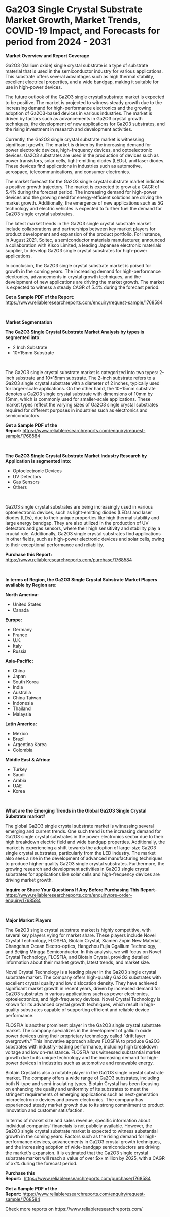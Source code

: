 <p><h1>Ga2O3 Single Crystal Substrate Market Growth, Market Trends, COVID-19 Impact, and Forecasts for period from 2024 - 2031</h1></p><p><strong>Market Overview and Report Coverage</strong></p>
<p><p>Ga2O3 (Gallium oxide) single crystal substrate is a type of substrate material that is used in the semiconductor industry for various applications. This substrate offers several advantages such as high thermal stability, excellent electrical properties, and a wide bandgap, making it suitable for use in high-power devices.</p><p>The future outlook of the Ga2O3 single crystal substrate market is expected to be positive. The market is projected to witness steady growth due to the increasing demand for high-performance electronics and the growing adoption of Ga2O3-based devices in various industries. The market is driven by factors such as advancements in Ga2O3 crystal growth techniques, the development of new applications for Ga2O3 substrates, and the rising investment in research and development activities.</p><p>Currently, the Ga2O3 single crystal substrate market is witnessing significant growth. The market is driven by the increasing demand for power electronic devices, high-frequency devices, and optoelectronic devices. Ga2O3 substrates are used in the production of devices such as power transistors, solar cells, light-emitting diodes (LEDs), and laser diodes. These devices find applications in industries such as automotive, aerospace, telecommunications, and consumer electronics.</p><p>The market forecast for the Ga2O3 single crystal substrate market indicates a positive growth trajectory. The market is expected to grow at a CAGR of 5.4% during the forecast period. The increasing demand for high-power devices and the growing need for energy-efficient solutions are driving the market growth. Additionally, the emergence of new applications such as 5G technology and electric vehicles is expected to further fuel the demand for Ga2O3 single crystal substrates.</p><p>The latest market trends in the Ga2O3 single crystal substrate market include collaborations and partnerships between key market players for product development and expansion of the product portfolio. For instance, in August 2021, Soitec, a semiconductor materials manufacturer, announced a collaboration with Kisco Limited, a leading Japanese electronic materials supplier, to develop Ga2O3 single crystal substrates for high-power applications.</p><p>In conclusion, the Ga2O3 single crystal substrate market is poised for growth in the coming years. The increasing demand for high-performance electronics, advancements in crystal growth techniques, and the development of new applications are driving the market growth. The market is expected to witness a steady CAGR of 5.4% during the forecast period.</p></p>
<p><strong>Get a Sample PDF of the Report:</strong> <a href="https://www.reliableresearchreports.com/enquiry/request-sample/1768584">https://www.reliableresearchreports.com/enquiry/request-sample/1768584</a></p>
<p>&nbsp;</p>
<p><strong>Market Segmentation</strong></p>
<p><strong>The Ga2O3 Single Crystal Substrate Market Analysis by types is segmented into:</strong></p>
<p><ul><li>2 Inch Substrate</li><li>10*15mm Substrate</li></ul></p>
<p>&nbsp;</p>
<p><p>The Ga2O3 single crystal substrate market is categorized into two types: 2-inch substrate and 10*15mm substrate. The 2-inch substrate refers to a Ga2O3 single crystal substrate with a diameter of 2 inches, typically used for larger-scale applications. On the other hand, the 10*15mm substrate denotes a Ga2O3 single crystal substrate with dimensions of 10mm by 15mm, which is commonly used for smaller-scale applications. These market types reflect the varying sizes of Ga2O3 single crystal substrates required for different purposes in industries such as electronics and semiconductors.</p></p>
<p><strong>Get a Sample PDF of the Report:</strong>&nbsp;<a href="https://www.reliableresearchreports.com/enquiry/request-sample/1768584">https://www.reliableresearchreports.com/enquiry/request-sample/1768584</a></p>
<p>&nbsp;</p>
<p><strong>The Ga2O3 Single Crystal Substrate Market Industry Research by Application is segmented into:</strong></p>
<p><ul><li>Optoelectronic Devices</li><li>UV Detectors</li><li>Gas Sensors</li><li>Others</li></ul></p>
<p>&nbsp;</p>
<p><p>Ga2O3 single crystal substrates are being increasingly used in various optoelectronic devices, such as light-emitting diodes (LEDs) and laser diodes (LDs), due to their unique properties like high thermal stability and large energy bandgap. They are also utilized in the production of UV detectors and gas sensors, where their high sensitivity and stability play a crucial role. Additionally, Ga2O3 single crystal substrates find applications in other fields, such as high-power electronic devices and solar cells, owing to their exceptional performance and reliability.</p></p>
<p><strong>Purchase this Report:</strong>&nbsp; <a href="https://www.reliableresearchreports.com/purchase/1768584">https://www.reliableresearchreports.com/purchase/1768584</a></p>
<p>&nbsp;</p>
<p><strong>In terms of Region, the Ga2O3 Single Crystal Substrate Market Players available by Region are:</strong></p>
<p>
    <p> <strong> North America: </strong>
        <ul>
            <li>United States</li>
            <li>Canada</li>
        </ul>
        </p> 
    <p> <strong> Europe: </strong>
        <ul>
            <li>Germany</li>
            <li>France</li>
            <li>U.K.</li>
            <li>Italy</li>
            <li>Russia</li>
        </ul>
        </p> 
    <p> <strong> Asia-Pacific: </strong>
        <ul>
            <li>China</li>
            <li>Japan</li>
            <li>South Korea</li>
            <li>India</li>
            <li>Australia</li>
            <li>China Taiwan</li>
            <li>Indonesia</li>
            <li>Thailand</li>
            <li>Malaysia</li>
        </ul>
        </p> 
    <p> <strong> Latin America: </strong>
        <ul>
            <li>Mexico</li>
            <li>Brazil</li>
            <li>Argentina Korea</li>
            <li>Colombia</li>
        </ul>
        </p> 
    <p> <strong> Middle East & Africa: </strong>
        <ul>
            <li>Turkey</li>
            <li>Saudi</li>
            <li>Arabia</li>
            <li>UAE</li>
            <li>Korea</li>
        </ul>
    </p>
    </p>
<p>&nbsp;</p>
<p><strong>What are the Emerging Trends in the Global Ga2O3 Single Crystal Substrate market?</strong></p>
<p><p>The global Ga2O3 single crystal substrate market is witnessing several emerging and current trends. One such trend is the increasing demand for Ga2O3 single crystal substrates in the power electronics sector due to their high breakdown electric field and wide bandgap properties. Additionally, the market is experiencing a shift towards the adoption of large-size Ga2O3 single crystal substrates, particularly from the LED industry. The market also sees a rise in the development of advanced manufacturing techniques to produce higher-quality Ga2O3 single crystal substrates. Furthermore, the growing research and development activities in Ga2O3 single crystal substrates for applications like solar cells and high-frequency devices are driving market growth.</p></p>
<p><strong>Inquire or Share Your Questions If Any Before Purchasing This Report</strong>- <a href="https://www.reliableresearchreports.com/enquiry/pre-order-enquiry/1768584">https://www.reliableresearchreports.com/enquiry/pre-order-enquiry/1768584</a></p>
<p>&nbsp;</p>
<p><strong>Major Market Players</strong></p>
<p><p>The Ga2O3 single crystal substrate market is highly competitive, with several key players vying for market share. These players include Novel Crystal Technology, FLOSFIA, Biotain Crystal, Xiamen Zopin New Material, Changchun Ocean Electro-optics, Hangzhou Fujia Ggallium Technology, and Beijing Mingga Semiconductor. In this analysis, we will focus on Novel Crystal Technology, FLOSFIA, and Biotain Crystal, providing detailed information about their market growth, latest trends, and market size.</p><p>Novel Crystal Technology is a leading player in the Ga2O3 single crystal substrate market. The company offers high-quality Ga2O3 substrates with excellent crystal quality and low dislocation density. They have achieved significant market growth in recent years, driven by increased demand for Ga2O3 substrates in various applications such as power electronics, optoelectronics, and high-frequency devices. Novel Crystal Technology is known for its advanced crystal growth techniques, which result in high-quality substrates capable of supporting efficient and reliable device performance.</p><p>FLOSFIA is another prominent player in the Ga2O3 single crystal substrate market. The company specializes in the development of gallium oxide power devices using their proprietary technology called "drift layer overgrowth." This innovative approach allows FLOSFIA to produce Ga2O3 substrates with industry-leading performance, including high breakdown voltage and low on-resistance. FLOSFIA has witnessed substantial market growth due to its unique technology and the increasing demand for high-power devices in industries such as automotive and renewable energy.</p><p>Biotain Crystal is also a notable player in the Ga2O3 single crystal substrate market. The company offers a wide range of Ga2O3 substrates, including both N-type and semi-insulating types. Biotain Crystal has been focusing on enhancing the quality and uniformity of its substrates to meet the stringent requirements of emerging applications such as next-generation microelectronic devices and power electronics. The company has experienced steady market growth due to its strong commitment to product innovation and customer satisfaction.</p><p>In terms of market size and sales revenue, specific information about individual companies' financials is not publicly available. However, the Ga2O3 single crystal substrate market is expected to witness substantial growth in the coming years. Factors such as the rising demand for high-performance devices, advancements in Ga2O3 crystal growth techniques, and the increasing adoption of wide-bandgap semiconductors are driving the market's expansion. It is estimated that the Ga2O3 single crystal substrate market will reach a value of over $xx million by 2025, with a CAGR of xx% during the forecast period.</p></p>
<p><strong>Purchase this Report:</strong>&nbsp;&nbsp;<a href="https://www.reliableresearchreports.com/purchase/1768584">https://www.reliableresearchreports.com/purchase/1768584</a></p>
<p></p>
<p><strong>Get a Sample PDF of the Report:</strong>&nbsp;<a href="https://www.reliableresearchreports.com/enquiry/request-sample/1768584">https://www.reliableresearchreports.com/enquiry/request-sample/1768584</a></p>
<p>Check more reports on https://www.reliableresearchreports.com/</p>